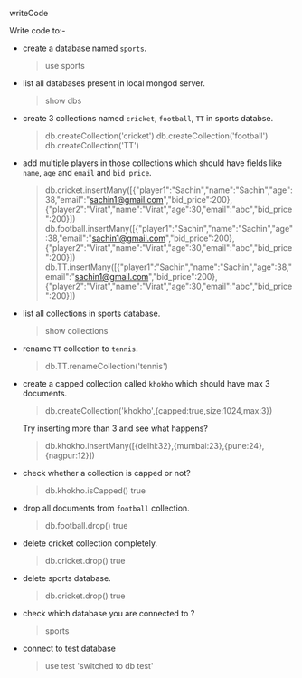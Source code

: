 writeCode

Write code to:-

- create a database named `sports`.
  > use sports
- list all databases present in local mongod server.
  > show dbs
- create 3 collections named `cricket`, `football`, `TT` in sports databse.
  > db.createCollection('cricket')
  > db.createCollection('football')
  > db.createCollection('TT')
- add multiple players in those collections which should have fields like `name`, `age` and `email` and `bid_price`.
  > db.cricket.insertMany([{"player1":"Sachin","name":"Sachin","age":38,"email":"sachin1@gmail.com","bid_price":200}, {"player2":"Virat","name":"Virat","age":30,"email":"abc","bid_price":200}])
  > db.football.insertMany([{"player1":"Sachin","name":"Sachin","age":38,"email":"sachin1@gmail.com","bid_price":200}, {"player2":"Virat","name":"Virat","age":30,"email":"abc","bid_price":200}])
  > db.TT.insertMany([{"player1":"Sachin","name":"Sachin","age":38,"email":"sachin1@gmail.com","bid_price":200}, {"player2":"Virat","name":"Virat","age":30,"email":"abc","bid_price":200}])
- list all collections in sports database.
  > show collections
- rename `TT` collection to `tennis`.

  > db.TT.renameCollection('tennis')

- create a capped collection called `khokho` which should have max 3 documents.

  > db.createCollection('khokho',{capped:true,size:1024,max:3})

  Try inserting more than 3 and see what happens?

  > db.khokho.insertMany([{delhi:32},{mumbai:23},{pune:24},{nagpur:12}])

- check whether a collection is capped or not?
  > db.khokho.isCapped()
  > true
- drop all documents from `football` collection.

  > db.football.drop()
  > true

- delete cricket collection completely.

  > db.cricket.drop()
  > true

- delete sports database.

  > db.cricket.drop()
  > true

- check which database you are connected to ?
  > sports
- connect to test database
  > use test
  > 'switched to db test'
